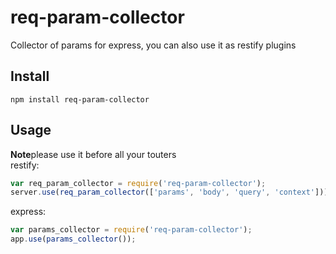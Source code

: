 # req-param-collector
Collector of params for express, you can also use it as restify plugins  

## Install
```
npm install req-param-collector
```

## Usage
**Note**please use it before all your touters  
restify:  
```js
var req_param_collector = require('req-param-collector');
server.use(req_param_collector(['params', 'body', 'query', 'context']));
```
express:  
```js
var params_collector = require('req-param-collector');
app.use(params_collector());
```
